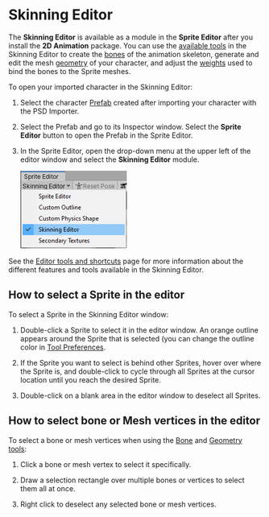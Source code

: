 # Skinning Editor

The __Skinning Editor__ is available as a module in the __Sprite Editor__ after you install the __2D Animation__ package. You can use the [available tools](SkinEdToolsShortcuts.md) in the Skinning Editor to create the [bones](SkinEdToolsShortcuts.html#bone-tools) of the animation skeleton, generate and edit the mesh [geometry](SkinEdToolsShortcuts.html#geometry-tools) of your character, and adjust the [weights](SkinEdToolsShortcuts.html#weight-tools) used to bind the bones to the Sprite meshes.

To open your imported character in the Skinning Editor:

1. Select the character [Prefab](https://docs.unity3d.com/Manual/Prefabs.html) created after importing your character with the PSD Importer.

2. Select the Prefab and go to its Inspector window. Select the __Sprite Editor__ button to open the Prefab in the Sprite Editor.

3. In the Sprite Editor, open the drop-down menu at the upper left of the editor window and select the __Skinning Editor__ module.

   ![](images/SelectSknEditor.png)



See the [Editor tools and shortcuts](SkinEdToolsShortcuts.md) page for more information about the different features and tools available in the Skinning Editor.

## How to select a Sprite in the editor

To select a Sprite in the Skinning Editor window:

1. Double-click a Sprite to select it in the editor window. An orange outline appears around the Sprite that is selected (you can change the outline color in [Tool Preferences](ToolPref.md).

2. If the Sprite you want to select is behind other Sprites, hover over where the Sprite is, and double-click to cycle through all Sprites at the cursor location until you reach the desired Sprite.

3. Double-click on a blank area in the editor window to deselect all Sprites.

## How to select bone or Mesh vertices in the editor

To select a bone or mesh vertices when using the [Bone](SkinEdToolsShortcuts.html#bone-tools) and [Geometry tools](SkinEdToolsShortcuts.html#geometry-tools):

1. Click a bone or mesh vertex to select it specifically.

2. Draw a selection rectangle over multiple bones or vertices to select them all at once.

3. Right click to deselect any selected bone or mesh vertices.